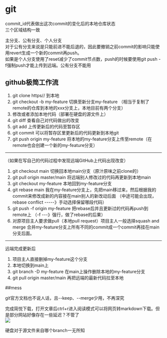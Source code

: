 # git

commit_id代表做出这次commit的变化后的本地仓库状态  
三个区域结构一致

主分支、公有分支、个人分支  
对于公有分支来说是只能前进不能后退的，因此要撤销之前commit的影响只能使用revert生成一个新的commit再push。  
如果是个人分支使用了reset减少了commit节点数，push的时候要使用git push -f强制push才能上传到远端。公有分支不能用

## github极简工作流  

1. git clone https// 到本地
2. git checkout -b my-feature 切换至新分支my-feature
（相当于复制了remote的仓库到本地的xxx分支上，本地目前有两个分支）
3. 修改或者添加本地代码（部署在硬盘的源文件上）
4. git diff 查看自己对代码做出的改变
5. git add 上传更新后的代码至暂存区
6. git commit 可以将暂存区里更新后的代码更新到本地git
7. git push origin my-feature 将本地的my-feature分支上传至remote（在remote也会创建一个新的my-feature分支）

-----------------------------------------------------------
（如果在写自己的代码过程中发现远端GitHub上代码出现改变）

1. git checkout main 切换回本地main分支（原汁原味之前clone的）
2. git pull origin master/main 将远端别人修改过的代码再更新到本地main
3. git checkout my-feature 本地回到my-feature分支
4. git rebase main 我在my-feature分支上，先把main移过来，然后根据我的commit来修改成新的内容接在main别人的新改动后面
（中途可能会出现，rebase conflict -----》手动选择保留哪段代码）
1. git push -f origin my-feature 把rebase后并且更新过的代码再push到remote上
（-f ---》强行，做了rebase的后果）
1. 对原项目主人要求做pull（本地pull request）项目主人一般选择squash and merge 合并my-feature分支上所有不同的commit成一个commit再挂在main分支后面。

-----------------------------------------------------------
远端完成更新后
1. 项目主人直接删掉my-feature这个分支
2. 本地切换到main上
3. git branch -D my-feature 在main上操作删除本地的my-feature分支
4. git pull origin master/main 再把远端的最新代码拉至本地



##mess

git官方文档也不说人话，且--keep、--merge少用，不再深究  

完成简悦下载，打开文章后ctrl+r进入阅读模式可以将网页转markdown下载。但是部分网站好像存在一些延迟？不管了  
![](https://cdn.jsdelivr.net/gh/EuphratesG/myPic@main/git1.png)

硬盘对于源文件来自哪个branch一无所知